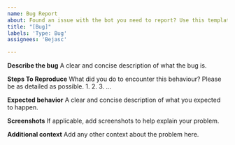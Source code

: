 ```yaml
---
name: Bug Report
about: Found an issue with the bot you need to report? Use this template.
title: "[Bug]"
labels: 'Type: Bug'
assignees: 'Bejasc'

---
```


**Describe the bug**
A clear and concise description of what the bug is.

**Steps To Reproduce**
What did you do to encounter this behaviour? Please be as detailed as possible.
1. 
2. 
3. 
...

**Expected behavior**
A clear and concise description of what you expected to happen.

**Screenshots**
If applicable, add screenshots to help explain your problem.

**Additional context**
Add any other context about the problem here.
